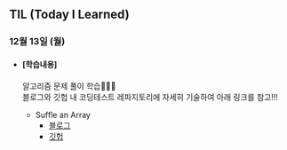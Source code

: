 ## TIL (Today I Learned)

### 12월 13일 (월)

- #### [학습내용]
  
  알고리즘 문제 풀이 학습🧑🏻‍💻   
  블로그와 깃헙 내 코딩테스트 레파지토리에 자세히 기술하여 아래 링크를 참고!!!
  
  - Suffle an Array
    - [블로그](https://green1229.tistory.com/200)
    - [깃헙](https://github.com/GREENOVER/CodingTest/tree/main/배열_셔플)
